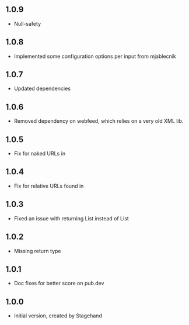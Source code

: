 ## 1.0.9

- Null-safety

## 1.0.8

- Implemented some configuration options per input from mjablecnik

## 1.0.7

- Updated dependencies

## 1.0.6

- Removed dependency on webfeed, which relies on a very old XML lib.

## 1.0.5

- Fix for naked URLs in <body>

## 1.0.4

- Fix for relative URLs found in <head>

## 1.0.3

- Fixed an issue with returning List<dynamic> instead of List<String>

## 1.0.2

- Missing return type

## 1.0.1

- Doc fixes for better score on pub.dev

## 1.0.0

- Initial version, created by Stagehand
